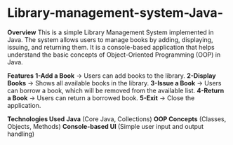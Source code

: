 # Library-management-system-Java-
**Overview**
This is a simple Library Management System implemented in Java. The system allows users to manage books by adding, displaying, issuing, and returning them. It is a console-based application that helps understand the basic concepts of Object-Oriented Programming (OOP) in Java.

**Features**
**1-Add a Book** → Users can add books to the library.
**2-Display Books** → Shows all available books in the library.
**3-Issue a Book** → Users can borrow a book, which will be removed from the available list.
**4-Return a Book** → Users can return a borrowed book.
**5-Exit** → Close the application.

**Technologies Used**
**Java** (Core Java, Collections)
**OOP Concepts** (Classes, Objects, Methods)
**Console-based UI** (Simple user input and output handling)
